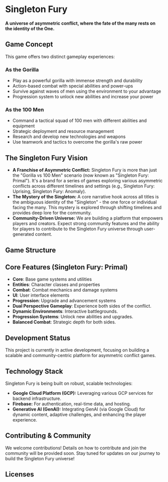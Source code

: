 # Singleton Fury

**A universe of asymmetric conflict, where the fate of the many rests on the identity of the One.**

## Game Concept

This game offers two distinct gameplay experiences:

### As the Gorilla
- Play as a powerful gorilla with immense strength and durability
- Action-based combat with special abilities and power-ups
- Survive against waves of men using the environment to your advantage
- Progression system to unlock new abilities and increase your power

### As the 100 Men
- Command a tactical squad of 100 men with different abilities and equipment
- Strategic deployment and resource management
- Research and develop new technologies and weapons
- Use teamwork and tactics to overcome the gorilla's raw power

## The Singleton Fury Vision

- **A Franchise of Asymmetric Conflict:** Singleton Fury is more than just the "Gorilla vs 100 Men" scenario (now known as "Singleton Fury: Primal"). It's a brand for a series of games exploring various asymmetric conflicts across different timelines and settings (e.g., Singleton Fury: Uprising, Singleton Fury: Anomaly).
- **The Mystery of the Singleton:** A core narrative hook across all titles is the ambiguous identity of the "Singleton" - the one force or individual facing the many. This mystery is explored through shifting timelines and provides deep lore for the community.
- **Community-Driven Universe:** We are building a platform that empowers players and creators. Expect strong community features and the ability for players to contribute to the Singleton Fury universe through user-generated content.

## Game Structure

## Core Features (Singleton Fury: Primal)

- **Core**: Base game systems and utilities
- **Entities**: Character classes and properties
- **Combat**: Combat mechanics and damage systems
- **UI**: User interface elements
- **Progression**: Upgrade and advancement systems
- **Dual Perspective Gameplay**: Experience both sides of the conflict.
- **Dynamic Environments**: Interactive battlegrounds.
- **Progression Systems**: Unlock new abilities and upgrades.
- **Balanced Combat**: Strategic depth for both sides.

## Development Status

This project is currently in active development, focusing on building a scalable and community-centric platform for asymmetric conflict games.

## Technology Stack

Singleton Fury is being built on robust, scalable technologies:

-   **Google Cloud Platform (GCP):** Leveraging various GCP services for backend infrastructure.
-   **Firebase:** For authentication, real-time data, and hosting.
-   **Generative AI (GenAI):** Integrating GenAI (via Google Cloud) for dynamic content, adaptive challenges, and enhancing the player experience.

## Contributing & Community

We welcome contributions! Details on how to contribute and join the community will be provided soon. Stay tuned for updates on our journey to build the Singleton Fury universe!

## Licenses
